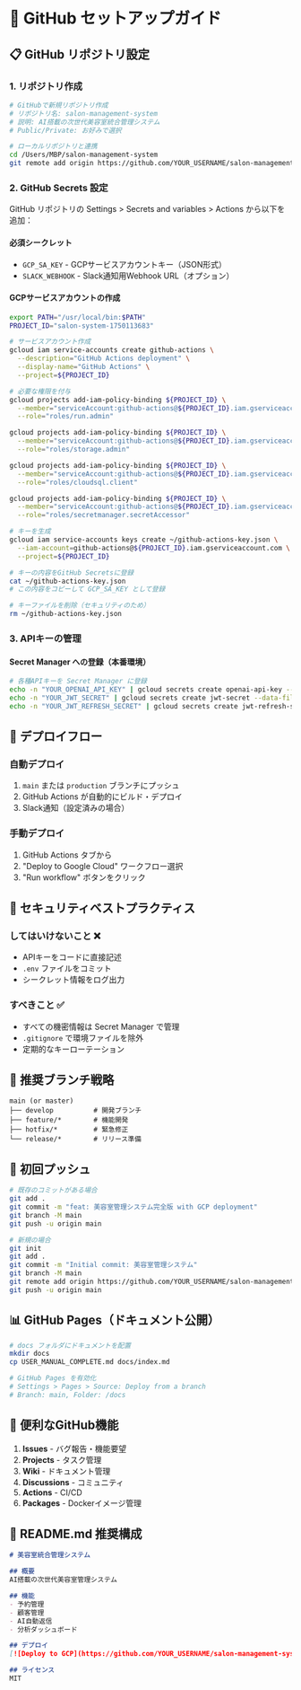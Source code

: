 # 🚀 GitHub セットアップガイド

## 📋 GitHub リポジトリ設定

### 1. リポジトリ作成
```bash
# GitHubで新規リポジトリ作成
# リポジトリ名: salon-management-system
# 説明: AI搭載の次世代美容室統合管理システム
# Public/Private: お好みで選択

# ローカルリポジトリと連携
cd /Users/MBP/salon-management-system
git remote add origin https://github.com/YOUR_USERNAME/salon-management-system.git
```

### 2. GitHub Secrets 設定

GitHub リポジトリの Settings > Secrets and variables > Actions から以下を追加：

#### 必須シークレット
- `GCP_SA_KEY` - GCPサービスアカウントキー（JSON形式）
- `SLACK_WEBHOOK` - Slack通知用Webhook URL（オプション）

#### GCPサービスアカウントの作成
```bash
export PATH="/usr/local/bin:$PATH"
PROJECT_ID="salon-system-1750113683"

# サービスアカウント作成
gcloud iam service-accounts create github-actions \
  --description="GitHub Actions deployment" \
  --display-name="GitHub Actions" \
  --project=${PROJECT_ID}

# 必要な権限を付与
gcloud projects add-iam-policy-binding ${PROJECT_ID} \
  --member="serviceAccount:github-actions@${PROJECT_ID}.iam.gserviceaccount.com" \
  --role="roles/run.admin"

gcloud projects add-iam-policy-binding ${PROJECT_ID} \
  --member="serviceAccount:github-actions@${PROJECT_ID}.iam.gserviceaccount.com" \
  --role="roles/storage.admin"

gcloud projects add-iam-policy-binding ${PROJECT_ID} \
  --member="serviceAccount:github-actions@${PROJECT_ID}.iam.gserviceaccount.com" \
  --role="roles/cloudsql.client"

gcloud projects add-iam-policy-binding ${PROJECT_ID} \
  --member="serviceAccount:github-actions@${PROJECT_ID}.iam.gserviceaccount.com" \
  --role="roles/secretmanager.secretAccessor"

# キーを生成
gcloud iam service-accounts keys create ~/github-actions-key.json \
  --iam-account=github-actions@${PROJECT_ID}.iam.gserviceaccount.com \
  --project=${PROJECT_ID}

# キーの内容をGitHub Secretsに登録
cat ~/github-actions-key.json
# この内容をコピーして GCP_SA_KEY として登録

# キーファイルを削除（セキュリティのため）
rm ~/github-actions-key.json
```

### 3. APIキーの管理

#### Secret Manager への登録（本番環境）
```bash
# 各種APIキーを Secret Manager に登録
echo -n "YOUR_OPENAI_API_KEY" | gcloud secrets create openai-api-key --data-file=- --project=${PROJECT_ID}
echo -n "YOUR_JWT_SECRET" | gcloud secrets create jwt-secret --data-file=- --project=${PROJECT_ID}
echo -n "YOUR_JWT_REFRESH_SECRET" | gcloud secrets create jwt-refresh-secret --data-file=- --project=${PROJECT_ID}
```

## 🔄 デプロイフロー

### 自動デプロイ
1. `main` または `production` ブランチにプッシュ
2. GitHub Actions が自動的にビルド・デプロイ
3. Slack通知（設定済みの場合）

### 手動デプロイ
1. GitHub Actions タブから
2. "Deploy to Google Cloud" ワークフロー選択
3. "Run workflow" ボタンをクリック

## 🔐 セキュリティベストプラクティス

### してはいけないこと ❌
- APIキーをコードに直接記述
- `.env` ファイルをコミット
- シークレット情報をログ出力

### すべきこと ✅
- すべての機密情報は Secret Manager で管理
- `.gitignore` で環境ファイルを除外
- 定期的なキーローテーション

## 📁 推奨ブランチ戦略

```
main (or master)
├── develop          # 開発ブランチ
├── feature/*        # 機能開発
├── hotfix/*         # 緊急修正
└── release/*        # リリース準備
```

## 🚀 初回プッシュ

```bash
# 既存のコミットがある場合
git add .
git commit -m "feat: 美容室管理システム完全版 with GCP deployment"
git branch -M main
git push -u origin main

# 新規の場合
git init
git add .
git commit -m "Initial commit: 美容室管理システム"
git branch -M main
git remote add origin https://github.com/YOUR_USERNAME/salon-management-system.git
git push -u origin main
```

## 📊 GitHub Pages（ドキュメント公開）

```bash
# docs フォルダにドキュメントを配置
mkdir docs
cp USER_MANUAL_COMPLETE.md docs/index.md

# GitHub Pages を有効化
# Settings > Pages > Source: Deploy from a branch
# Branch: main, Folder: /docs
```

## 🔗 便利なGitHub機能

1. **Issues** - バグ報告・機能要望
2. **Projects** - タスク管理
3. **Wiki** - ドキュメント管理
4. **Discussions** - コミュニティ
5. **Actions** - CI/CD
6. **Packages** - Dockerイメージ管理

## 📝 README.md 推奨構成

```markdown
# 美容室統合管理システム

## 概要
AI搭載の次世代美容室管理システム

## 機能
- 予約管理
- 顧客管理
- AI自動返信
- 分析ダッシュボード

## デプロイ
[![Deploy to GCP](https://github.com/YOUR_USERNAME/salon-management-system/actions/workflows/deploy-gcp.yml/badge.svg)](https://github.com/YOUR_USERNAME/salon-management-system/actions/workflows/deploy-gcp.yml)

## ライセンス
MIT
```
